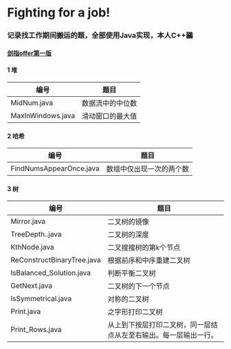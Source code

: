 # Fighting for a job!

### 记录找工作期间搬运的题，全部使用Java实现，本人C++鶸

#### [剑指offer第一版](https://www.nowcoder.com/ta/coding-interviews)

#### 1 堆

编号  | 题目 
---|---
MidNum.java | 数据流中的中位数
MaxInWindows.java | 滑动窗口的最大值

#### 2 哈希

编号  | 题目 
---|---
FindNumsAppearOnce.java | 数组中仅出现一次的两个数

#### 3 树

编号  | 题目 
---|---
Mirror.java | 二叉树的镜像
TreeDepth..java | 二叉树的深度
KthNode.java | 二叉搜搜树的第k个节点
ReConstructBinaryTree.java | 根据前序和中序重建二叉树
IsBalanced_Solution.java | 判断平衡二叉树
GetNext.java | 二叉树的下一个节点
IsSymmetrical.java | 对称的二叉树
Print.java | 之字形打印二叉树
Print_Rows.java |从上到下按层打印二叉树，同一层结点从左至右输出。每一层输出一行。



